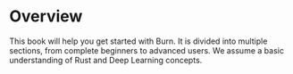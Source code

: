 # Overview

This book will help you get started with Burn.
It is divided into multiple sections, from complete beginners to advanced users.
We assume a basic understanding of Rust and Deep Learning concepts.
